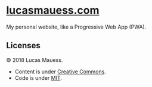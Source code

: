 # [lucasmauess.com](https://lucasmauess.com/)

My personal website, like a Progressive Web App (PWA).

## Licenses

© 2018 Lucas Mauess. 

* Content is under [Creative Commons](https://creativecommons.org/licenses/by-nc-sa/4.0/).
* Code is under [MIT](https://mit-license.org/).